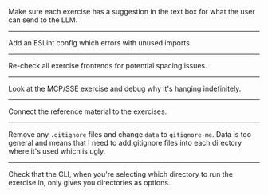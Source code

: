 Make sure each exercise has a suggestion in the text box for what the user can send to the LLM.

---

Add an ESLint config which errors with unused imports.

---

Re-check all exercise frontends for potential spacing issues.

---

Look at the MCP/SSE exercise and debug why it's hanging indefinitely.

---

Connect the reference material to the exercises.

---

Remove any `.gitignore` files and change `data` to `gitignore-me`. Data is too general and means that I need to add.gitignore files into each directory where it's used which is ugly.

---

Check that the CLI, when you're selecting which directory to run the exercise in, only gives you directories as options.
